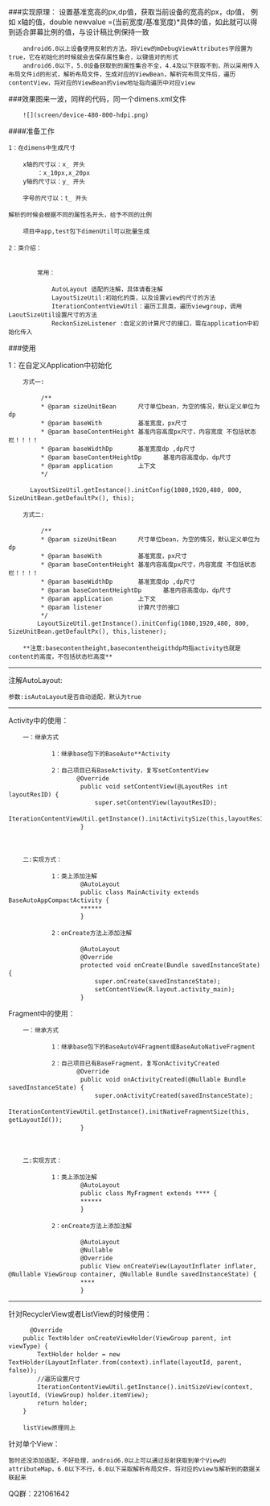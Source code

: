 
###实现原理：
		设置基准宽高的px,dp值，获取当前设备的宽高的px，dp值，
		例如 x轴的值，double newvalue =(当前宽度/基准宽度)*具体的值，如此就可以得到适合屏幕比例的值，与设计稿比例保持一致

		android6.0以上设备使用反射的方法，将View的mDebugViewAttributes字段置为true，它在初始化的时候就会去保存属性集合，以键值对的形式
		android6.0以下，5.0设备获取到的属性集合不全，4.4及以下获取不到，所以采用传入布局文件id的形式，解析布局文件，生成对应的ViewBean，解析完布局文件后，遍历contentView，将对应的ViewBean的view地址指向遍历中对应view



###效果图来一波，同样的代码，同一个dimens.xml文件

		![](screen/device-480-800-hdpi.png)
####准备工作

	1：在dimens中生成尺寸
		
		x轴的尺寸以：x_ 开头
			：x_10px,x_20px
		y轴的尺寸以：y_ 开头

		字号的尺寸以：t_ 开头

	解析的时候会根据不同的属性名开头，给予不同的比例

		项目中app,test包下dimenUtil可以批量生成

	2：类介绍：


			常用：

				AutoLayout 适配的注解，具体请看注解
				LayoutSizeUtil:初始化的类，以及设置view的尺寸的方法
				IterationContentViewUtil：遍历工具类，遍历viewgroup，调用LaoutSizeUtil设置尺寸的方法
				ReckonSizeListener :自定义的计算尺寸的接口，需在application中初始化传入
###使用


1：在自定义Application中初始化
		
		 

  
		方式一:

			 /**
		     * @param sizeUnitBean      尺寸单位bean，为空的情况，默认定义单位为dp
		     * @param baseWith          基准宽度，px尺寸
		     * @param baseContentHeight 基准内容高度px尺寸，内容宽度 不包括状态栏！！！！
		     * @param baseWidthDp       基准宽度dp ,dp尺寸
		     * @param baseContentHeightDp      基准内容高度dp，dp尺寸
		     * @param application       上下文
		     */
	
		  LayoutSizeUtil.getInstance().initConfig(1080,1920,480, 800, SizeUnitBean.getDefaultPx(), this);

		方式二:
			
			 /**
		     * @param sizeUnitBean      尺寸单位bean，为空的情况，默认定义单位为dp
		     * @param baseWith          基准宽度，px尺寸
		     * @param baseContentHeight 基准内容高度px尺寸，内容宽度 不包括状态栏！！！！
		     * @param baseWidthDp       基准宽度dp ,dp尺寸
		     * @param baseContentHeightDp      基准内容高度dp，dp尺寸
		     * @param application       上下文
		     * @param listener          计算尺寸的接口
		     */
			LayoutSizeUtil.getInstance().initConfig(1080,1920,480, 800, SizeUnitBean.getDefaultPx(), this,listener);

		**注意:basecontentheight,basecontentheigithdp均指activity也就是content的高度，不包括状态栏高度**

*****

注解AutoLayout:
	
	参数:isAutoLayout是否自动适配，默认为true
		
****
Activity中的使用：


		一：继承方式
			
				1：继承base包下的BaseAuto**Activity

				2：自己项目已有BaseActivity，复写setContentView
					   @Override
					    public void setContentView(@LayoutRes int layoutResID) {
					        super.setContentView(layoutResID);
					        IterationContentViewUtil.getInstance().initActivitySize(this,layoutResID);
					    }
					


		二:实现方式：

				1：类上添加注解
						@AutoLayout
						public class MainActivity extends BaseAutoAppCompactActivity {
						******
						}
						
				2：onCreate方法上添加注解
						
					    @AutoLayout
					    @Override
					    protected void onCreate(Bundle savedInstanceState) {
					        super.onCreate(savedInstanceState);
					        setContentView(R.layout.activity_main);
					    }


Fragment中的使用：


		一：继承方式
			
				1：继承base包下的BaseAutoV4Fragment或BaseAutoNativeFragment

				2：自己项目已有BaseFragment，复写onActivityCreated
					   @Override
					    public void onActivityCreated(@Nullable Bundle savedInstanceState) {
					        super.onActivityCreated(savedInstanceState);
					        IterationContentViewUtil.getInstance().initNativeFragmentSize(this, getLayoutId());
					    }
					


		二:实现方式：

				1：类上添加注解
						@AutoLayout
						public class MyFragment extends **** {
						******
						}
						
				2：onCreate方法上添加注解
						
					    @AutoLayout
					    @Nullable
					    @Override
					    public View onCreateView(LayoutInflater inflater, @Nullable ViewGroup container, @Nullable Bundle savedInstanceState) {
					    ****
					    }


******

针对RecyclerView或者ListView的时候使用：
		
		  @Override
	    public TextHolder onCreateViewHolder(ViewGroup parent, int viewType) {
	        TextHolder holder = new TextHolder(LayoutInflater.from(context).inflate(layoutId, parent, false));
			//遍历设置尺寸
	        IterationContentViewUtil.getInstance().initSizeView(context, layoutId, (ViewGroup) holder.itemView);
	        return holder;
	    }

		listView原理同上


针对单个View：
		
	暂时还没添加适配，不好处理，android6.0以上可以通过反射获取到单个View的attributeMap，6.0以下不行，6.0以下采取解析布局文件，将对应的view与解析到的数据关联起来
		


QQ群：221061642